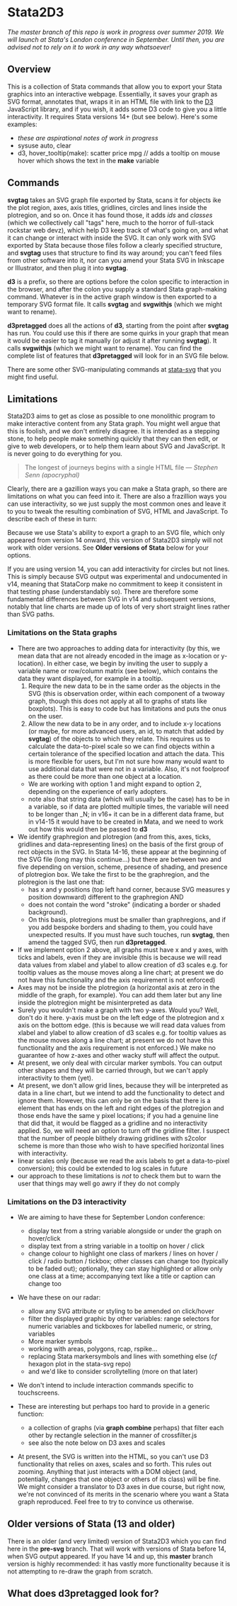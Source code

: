 Stata2D3
================

*The master branch of this repo is work in progress over summer 2019. We will launch at Stata's London conference in September. Until then, you are advised not to rely on it to work in any way whatsoever!*

## Overview

This is a collection of Stata commands that allow you to export your Stata graphics into an interactive webpage. Essentially, it saves your graph as SVG format, annotates that, wraps it in an HTML file with link to the [D3](https://d3js.org) JavaScript library, and if you wish, it adds some D3 code to give you a little interactivity. It requires Stata versions 14+ (but see below).
Here's some examples:
* *these are aspirational notes of work in progress*
* sysuse auto, clear
* d3, hover_tooltip(make): scatter price mpg // adds a tooltip on mouse hover which shows the text in the **make** variable


## Commands
**svgtag** takes an SVG graph file exported by Stata, scans it for objects ike the plot region, axes, axis titles, gridlines, circles and lines inside the plotregion, and so on. Once it has found those, it adds *ids* and *classes* (which we collectively call "tags" here, much to the horror of full-stack rockstar web devz), which help D3 keep track of what's going on, and what it can change or interact with inside the SVG.
It can only work with SVG exported by Stata because those files follow a clearly specified structure, and **svgtag** uses that structure to find its way around; you can't feed files from other software into it, nor can you amend your Stata SVG in Inkscape or Illustrator, and then plug it into **svgtag**.

**d3** is a prefix, so there are options before the colon specific to interaction in the browser, and after the colon you supply a standard Stata graph-making command. Whatever is in the active graph window is then exported to a temporary SVG format file. It calls **svgtag** and **svgwithjs** (which we might want to rename).

**d3pretagged** does all the actions of **d3**, starting from the point after **svgtag** has run. You could use this if there are some quirks in your graph that mean it would be easier to tag it manually (or adjust it after running **svgtag**). It calls **svgwithjs** (which we might want to rename). You can find the complete list of features that **d3pretagged** will look for in an SVG file below.

There are some other SVG-manipulating commands at [stata-svg](https://github.com/robertgrant/stata-svg) that you might find useful.



## Limitations
Stata2D3 aims to get as close as possible to one monolithic program to make interactive content from any Stata graph. You might well argue that this is foolish, and we don't entirely disagree. It is intended as a stepping stone, to help people make something quickly that they can then edit, or give to web developers, or to help them learn about SVG and JavaScript. It is never going to do everything for you.
> The longest of journeys begins with a single HTML file
— *Stephen Senn (apocryphal)*

Clearly, there are a gazillion ways you can make a Stata graph, so there are limitations on what you can feed into it. There are also a frazillion ways you can use interactivity, so we just supply the most common ones and leave it to you to tweak the resulting combination of SVG, HTML and JavaScript. To describe each of these in turn:

Because we use Stata's ability to export a graph to an SVG file, which only appeared from version 14 onward, this version of Stata2D3 simply will not work with older versions. See **Older versions of Stata** below for your options.

If you are using version 14, you can add interactivity for circles but not lines. This is simply because SVG output was experimental and undocumented in v14, meaning that StataCorp make no commitment to keep it consistent in that testing phase (understandably so). There are therefore some fundamental differences between SVG in v14 and subsequent versions, notably that line charts are made up of lots of very short straight lines rather than SVG paths.

### Limitations on the Stata graphs
* There are two approaches to adding data for interactivity (by this, we mean data that are not already encoded in the image as x-location or y-location). In either case, we begin by inviting the user to supply a variable name or row/column matrix (see below), which contains the data they want displayed, for example in a tooltip.
    1. Require the new data to be in the same order as the objects in the SVG (this is observation order, within each component of a twoway graph, though this does not apply at all to graphs of stats like boxplots). This is easy to code but has limitations and puts the onus on the user.
    2. Allow the new data to be in any order, and to include x-y locations (or maybe, for more advanced users, an id, to match that added by **svgtag**) of the objects to which they relate. This requires us to calculate the data-to-pixel scale so we can find objects within a certain tolerance of the specified location and attach the data. This is more flexible for users, but I'm not sure how many would want to use additional data that were not in a variable. Also, it's not foolproof as there could be more than one object at a location.
    * We are working with option 1 and might expand to option 2, depending on the experience of early adopters.
    * note also that string data (which will usually be the case) has to be in a variable, so if data are plotted multiple times, the variable will need to be longer than _N; in v16+ it can be in a different data frame, but in v14-15 it would have to be created in Mata, and we need to work out how this would then be passed to **d3**
* We identify graphregion and plotregion (and from this, axes, ticks, gridlines and data-representing lines) on the basis of the first group of rect objects in the SVG. In Stata 14-16, these appear at the beginning of the SVG file (long may this continue...) but there are between two and five depending on version, scheme, presence of shading, and presence of plotregion box. We take the first to be the graphregion, and the plotregion is the last one that:
    * has x and y positions (top left hand corner, because SVG measures y position downward) different to the graphregion AND
    * does not contain the word "stroke" (indicating a border or shaded background).
    * On this basis, plotregions must be smaller than graphregions, and if you add bespoke borders and shading to them, you could have unexpected results. If you must have such touches, run **svgtag**, then amend the tagged SVG, then run **d3pretagged**.
* If we implement option 2 above, all graphs must have x and y axes, with ticks and labels, even if they are invisible (this is because we will read data values from xlabel and ylabel to allow creation of d3 scales e.g. for tooltip values as the mouse moves along a line chart; at present we do not have this functionality and the axis requirement is not enforced)
* Axes may not be inside the plotregion (a horizontal axis at zero in the middle of the graph, for example). You can add them later but any line inside the plotregion might be misinterpreted as data
* Surely you wouldn't make a graph with two y-axes. Would you? Well, don't do it here. y-axis must be on the left edge of the plotregion and x axis on the bottom edge. (this is because we will read data values from xlabel and ylabel to allow creation of d3 scales e.g. for tooltip values as the mouse moves along a line chart; at present we do not have this functionality and the axis requirement is not enforced.) We make no guarantee of how z-axes and other wacky stuff will affect the output.
* At present, we only deal with circular marker symbols. You can output other shapes and they will be carried through, but we can't apply interactivity to them (yet).
* At present, we don't allow grid lines, because they will be interpreted as data in a line chart, but we intend to add the functionality to detect and ignore them. However, this can only be on the basis that there is a <line> element that has ends on the left and right edges of the plotregion and those ends have the same y pixel locations; if you had a genuine line that did that, it would be flagged as a gridline and no interactivity applied. So, we will need an option to turn off the gridline filter. I suspect that the number of people blithely drawing gridlines with s2color scheme is more than those who wish to have specified horizontal lines with interactivity.
* linear scales only (because we read the axis labels to get a data-to-pixel conversion); this could be extended to log scales in future
* our approach to these limitations is *not* to check them but to warn the user that things may well go awry if they do not comply

### Limitations on the D3 interactivity
* We are aiming to have these for September London conference:
    * display text from a string variable alongside or under the graph on hover/click
    * display text from a string variable in a tooltip on hover / click
    * change colour to highlight one class of markers / lines on hover / click / radio button / tickbox; other classes can change too (typically to be faded out); optionally, they can stay highlighted or allow only one class at a time; accompanying text like a title or caption can change too
* We have these on our radar:
    * allow any SVG attribute or styling to be amended on click/hover
    * filter the displayed graphic by other variables: range selectors for numeric variables and tickboxes for labelled numeric, or string, variables
    * More marker symbols
    * working with areas, polygons, rcap, rspike...
    * replacing Stata markersymbols and lines with something else (*cf* hexagon plot in the stata-svg repo)
    * and we'd like to consider scrollytelling (more on that later)
* We don't intend to include interaction commands specific to touchscreens.
* These are interesting but perhaps too hard to provide in a generic function:
    * a collection of graphs (via **graph** **combine** perhaps) that filter each other by rectangle selection in the manner of crossfilter.js
    * see also the note below on D3 axes and scales

* At present, the SVG is written into the HTML, so you can't use D3 functionality that relies on axes, scales and so forth. This rules out zooming. Anything that just interacts with a DOM object (and, potentially, changes that one object or others of its class) will be fine. We might consider a translator to D3 axes in due course, but right now, we're not convinced of its merits in the scenario where you want a Stata graph reproduced. Feel free to try to convince us otherwise.


## Older versions of Stata (13 and older)

There is an older (and very limited) version of Stata2D3 which you can find here in the **pre-svg** branch. That will work with versions of Stata before 14, when SVG output appeared. If you have 14 and up, this **master** branch version is highly recommended: it has vastly more functionality because it is not attempting to re-draw the graph from scratch.


## What does d3pretagged look for?
